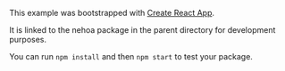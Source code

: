 This example was bootstrapped with [Create React App](https://github.com/facebook/create-react-app).

It is linked to the nehoa package in the parent directory for development purposes.

You can run `npm install` and then `npm start` to test your package.
